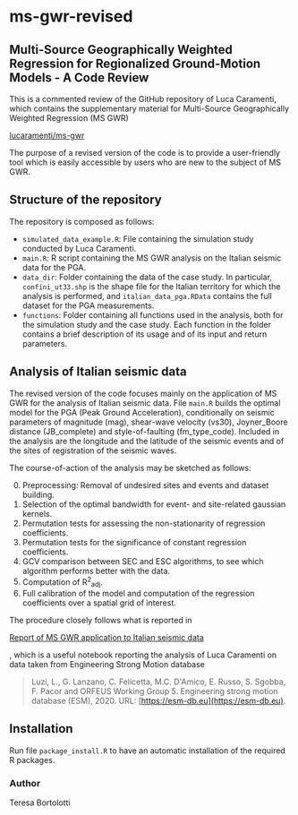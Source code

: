 # ms-gwr-revised

## Multi-Source Geographically Weighted Regression for Regionalized Ground-Motion Models - A Code Review

This is a commented review of the GitHub repository of Luca Caramenti, which contains the supplementary material for Multi-Source Geographically Weighted Regression (MS GWR)

[lucaramenti/ms-gwr](https://github.com/lucaramenti/ms-gwr)

The purpose of a revised version of the code is to provide a user-friendly tool which is easily accessible by users who are new to the subject of MS GWR.

## Structure of the repository
The repository is composed as follows:
* `simulated_data_example.R`: File containing the simulation study conducted by Luca Caramenti.
* `main.R`: R script containing the MS GWR analysis on the Italian seismic data for the PGA.
* `data_dir`: Folder containing the data of the case study. In particular, `confini_ut33.shp` is the shape file for the Italian territory for which the analysis is performed, and `italian_data_pga.RData` contains the full dataset for the PGA measurements.
* `functions`: Folder containing all functions used in the analysis, both for the simulation study and the case study. Each function in the folder contains a brief description of its usage and of its input and return parameters.

## Analysis of Italian seismic data
The revised version of the code focuses mainly on the application of MS GWR for the analysis of Italian seismic data. File `main.R` builds the optimal model for the PGA (Peak Ground Acceleration), conditionally on seismic parameters of magnitude (mag), shear-wave velocity (vs30), Joyner_Boore distance (JB_complete) and style-of-faulting (fm_type_code). Included in the analysis are the longitude and the latitude of the seismic events and of the sites of registration of the seismic waves.

The course-of-action of the analysis may be sketched as follows:

0. Preprocessing: Removal of undesired sites and events and dataset building.
1. Selection of the optimal bandwidth for event- and site-related gaussian kernels.
2. Permutation tests for assessing the non-stationarity of regression coefficients.
3. Permutation tests for the significance of constant regression coefficients.
4. GCV comparison between SEC and ESC algorithms, to see which algorithm performs better with the data.
5. Computation of R<sup>2</sup><sub>adj</sub>.
6. Full calibration of the model and computation of the regression coefficients over a spatial grid of interest.

The procedure closely follows what is reported in

[Report of MS GWR application to Italian seismic data](https://htmlpreview.github.io/?https://github.com/lucaramenti/ms-gwr/blob/main/msgwr_seismological_data_notebook.nb.html)

, which is a useful notebook reporting the analysis of Luca Caramenti on data taken from Engineering Strong Motion database
> Luzi, L., G. Lanzano, C. Felicetta, M.C. D'Amico, E. Russo, S. Sgobba, F. Pacor and ORFEUS Working Group 5. Engineering strong motion database (ESM), 2020. URL: [https://esm-db.eu](https://esm-db.eu).

## Installation

Run file `package_install.R` to have an automatic installation of the required R packages.

### Author
Teresa Bortolotti
